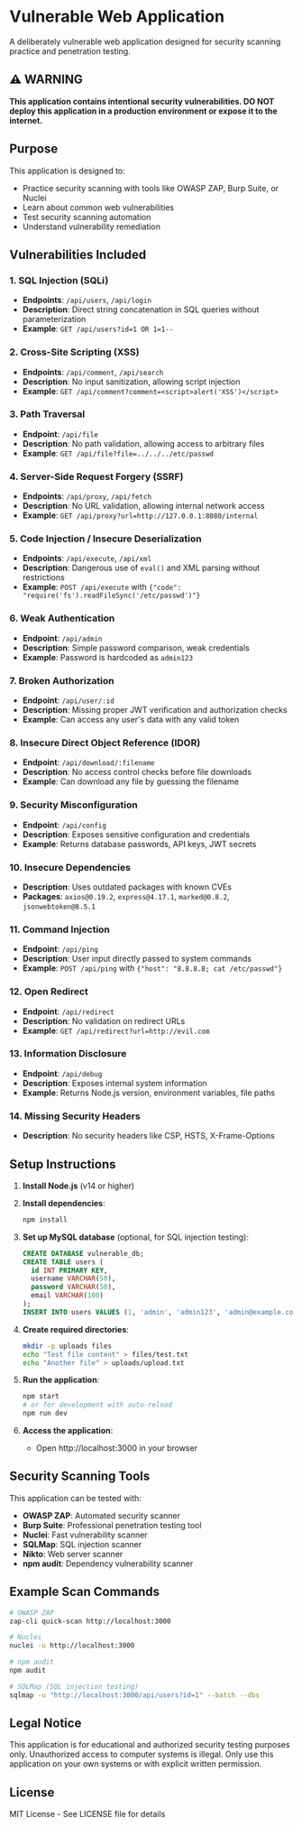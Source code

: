 # Vulnerable Web Application

A deliberately vulnerable web application designed for security scanning practice and penetration testing.

## ⚠️ WARNING

**This application contains intentional security vulnerabilities. DO NOT deploy this application in a production environment or expose it to the internet.**

## Purpose

This application is designed to:
- Practice security scanning with tools like OWASP ZAP, Burp Suite, or Nuclei
- Learn about common web vulnerabilities
- Test security scanning automation
- Understand vulnerability remediation

## Vulnerabilities Included

### 1. SQL Injection (SQLi)
- **Endpoints**: `/api/users`, `/api/login`
- **Description**: Direct string concatenation in SQL queries without parameterization
- **Example**: `GET /api/users?id=1 OR 1=1--`

### 2. Cross-Site Scripting (XSS)
- **Endpoints**: `/api/comment`, `/api/search`
- **Description**: No input sanitization, allowing script injection
- **Example**: `GET /api/comment?comment=<script>alert('XSS')</script>`

### 3. Path Traversal
- **Endpoint**: `/api/file`
- **Description**: No path validation, allowing access to arbitrary files
- **Example**: `GET /api/file?file=../../../etc/passwd`

### 4. Server-Side Request Forgery (SSRF)
- **Endpoints**: `/api/proxy`, `/api/fetch`
- **Description**: No URL validation, allowing internal network access
- **Example**: `GET /api/proxy?url=http://127.0.0.1:8080/internal`

### 5. Code Injection / Insecure Deserialization
- **Endpoints**: `/api/execute`, `/api/xml`
- **Description**: Dangerous use of `eval()` and XML parsing without restrictions
- **Example**: `POST /api/execute` with `{"code": "require('fs').readFileSync('/etc/passwd')"}`

### 6. Weak Authentication
- **Endpoint**: `/api/admin`
- **Description**: Simple password comparison, weak credentials
- **Example**: Password is hardcoded as `admin123`

### 7. Broken Authorization
- **Endpoint**: `/api/user/:id`
- **Description**: Missing proper JWT verification and authorization checks
- **Example**: Can access any user's data with any valid token

### 8. Insecure Direct Object Reference (IDOR)
- **Endpoint**: `/api/download/:filename`
- **Description**: No access control checks before file downloads
- **Example**: Can download any file by guessing the filename

### 9. Security Misconfiguration
- **Endpoint**: `/api/config`
- **Description**: Exposes sensitive configuration and credentials
- **Example**: Returns database passwords, API keys, JWT secrets

### 10. Insecure Dependencies
- **Description**: Uses outdated packages with known CVEs
- **Packages**: `axios@0.19.2`, `express@4.17.1`, `marked@0.8.2`, `jsonwebtoken@8.5.1`

### 11. Command Injection
- **Endpoint**: `/api/ping`
- **Description**: User input directly passed to system commands
- **Example**: `POST /api/ping` with `{"host": "8.8.8.8; cat /etc/passwd"}`

### 12. Open Redirect
- **Endpoint**: `/api/redirect`
- **Description**: No validation on redirect URLs
- **Example**: `GET /api/redirect?url=http://evil.com`

### 13. Information Disclosure
- **Endpoint**: `/api/debug`
- **Description**: Exposes internal system information
- **Example**: Returns Node.js version, environment variables, file paths

### 14. Missing Security Headers
- **Description**: No security headers like CSP, HSTS, X-Frame-Options

## Setup Instructions

1. **Install Node.js** (v14 or higher)

2. **Install dependencies**:
   ```bash
   npm install
   ```

3. **Set up MySQL database** (optional, for SQL injection testing):
   ```sql
   CREATE DATABASE vulnerable_db;
   CREATE TABLE users (
     id INT PRIMARY KEY,
     username VARCHAR(50),
     password VARCHAR(50),
     email VARCHAR(100)
   );
   INSERT INTO users VALUES (1, 'admin', 'admin123', 'admin@example.com');
   ```

4. **Create required directories**:
   ```bash
   mkdir -p uploads files
   echo "Test file content" > files/test.txt
   echo "Another file" > uploads/upload.txt
   ```

5. **Run the application**:
   ```bash
   npm start
   # or for development with auto-reload
   npm run dev
   ```

6. **Access the application**:
   - Open http://localhost:3000 in your browser

## Security Scanning Tools

This application can be tested with:
- **OWASP ZAP**: Automated security scanner
- **Burp Suite**: Professional penetration testing tool
- **Nuclei**: Fast vulnerability scanner
- **SQLMap**: SQL injection scanner
- **Nikto**: Web server scanner
- **npm audit**: Dependency vulnerability scanner

## Example Scan Commands

```bash
# OWASP ZAP
zap-cli quick-scan http://localhost:3000

# Nuclei
nuclei -u http://localhost:3000

# npm audit
npm audit

# SQLMap (SQL injection testing)
sqlmap -u "http://localhost:3000/api/users?id=1" --batch --dbs
```

## Legal Notice

This application is for educational and authorized security testing purposes only. Unauthorized access to computer systems is illegal. Only use this application on your own systems or with explicit written permission.

## License

MIT License - See LICENSE file for details


